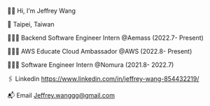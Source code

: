 👋🏻 Hi, I’m Jeffrey Wang

📍 Taipei, Taiwan

🧑🏻‍💻 Backend Software Engineer Intern @Aemass (2022.7- Present)

🧑🏻‍💻 AWS Educate Cloud Ambassador @AWS (2022.8- Present)

🧑🏻‍💻 Software Engineer Intern @Nomura (2021.8- 2022.7)

🖇 Linkedin https://www.linkedin.com/in/jeffrey-wang-854432219/

📬 Email Jeffrey.wanggg@gmail.com
